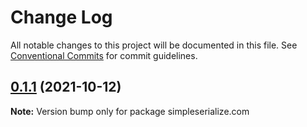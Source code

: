 # Change Log

All notable changes to this project will be documented in this file.
See [Conventional Commits](https://conventionalcommits.org) for commit guidelines.

## [0.1.1](https://github.com/chainsafe/simpleserialize.com/compare/simpleserialize.com@0.1.0...simpleserialize.com@0.1.1) (2021-10-12)

**Note:** Version bump only for package simpleserialize.com
